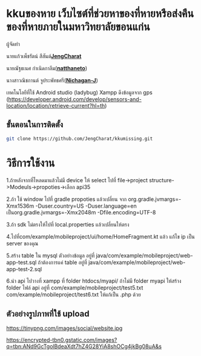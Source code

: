 # kkuของหาย เว็บไซต์ที่ช่วยหาของที่หายหรือส่งคืนของที่หายภายในมหาวิทยาลัยขอนแก่น
ผู้จัดทำ 

นายแก้วเพ็ชรัตน์ สีสันต์[**JengCharat**](https://github.com/JengCharat)

นายณัฐธเนศ กำเนิดกาลึม([**natthaneto**](https://github.com/natthaneto))

นางสาวณิชกานต์ จูประพัทธศรี([**Nichagan-J**](https://github.com/Nichagan-J))

เทคโนโลยีที่ใช้
Android studio (ladybug)
Xampp
ดึงข้อมูลจาก gps (https://developer.android.com/develop/sensors-and-location/location/retrieve-current?hl=th)

## ขั้นตอนในการติดตั้ง

```bash
git clone https://github.com/JengCharat/kkumissing.git
```

# วิธีการใช้งาน
1.ถ้าหลังจากที่โหลดมาแล้วไม่มี device ให้ select 
ไปที่ file->project structure->Modeuls->propoties->เลือก api35

2.ถ้า ใช้ window ไปที่ gradle propoties แล้วเปลี่ยน จาก
org.gradle.jvmargs=-Xmx1536m -Duser.country=US -Duser.language=en
เป็นorg.gradle.jvmargs=-Xmx2048m -Dfile.encoding=UTF-8

3.ถ้า sdk ไม่ตรงให้ไปที่ local.properties แล้วเปลี่ยนให้ตรง

4.ไปที่com/example/mobileproject/ui/home/HomeFragment.kt แล้ว แก้ไข ip เป็น server ของคุณ

5.สร้าง table ใน mysql
ตัวอย่างข้อมูล อยู่ที่ java/com/example/mobileproject/web-app-test.sql
ถ้าต้องการแค่ table อยู่ที่ java/com/example/mobileproject/web-app-test-2.sql

6.นำ api ไปวางที่ xampp ที่ folder htdocs/myapi/
ถ้าไม่มี folder myapi ให้สร้าง folder 
ไฟล์ api อยู่ที่ com/example/mobileproject/test5.txt
com/example/mobileproject/test6.txt
ให้แก้เป็น .php ด้วย

## ตัวอย่างรูปภาพที่ใช้ upload
https://tinypng.com/images/social/website.jpg

https://encrypted-tbn0.gstatic.com/images?q=tbn:ANd9GcTgolBdeaXdt7hZ4G28YiA8shOCg4jkBg08uA&s
